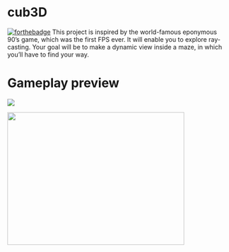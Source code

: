 # cub3D 
[![forthebadge](https://forthebadge.com/images/badges/made-with-c.svg)](https://forthebadge.com)
This project is inspired by the world-famous eponymous 90’s game, which was the first FPS ever. It will enable you to explore ray-casting. Your goal will be to make a dynamic view inside a maze, in which you’ll have to find your way.

# Gameplay preview

![](cub3D.gif)

<img src="cub3D.gif" width="400" height="300" position="center">


